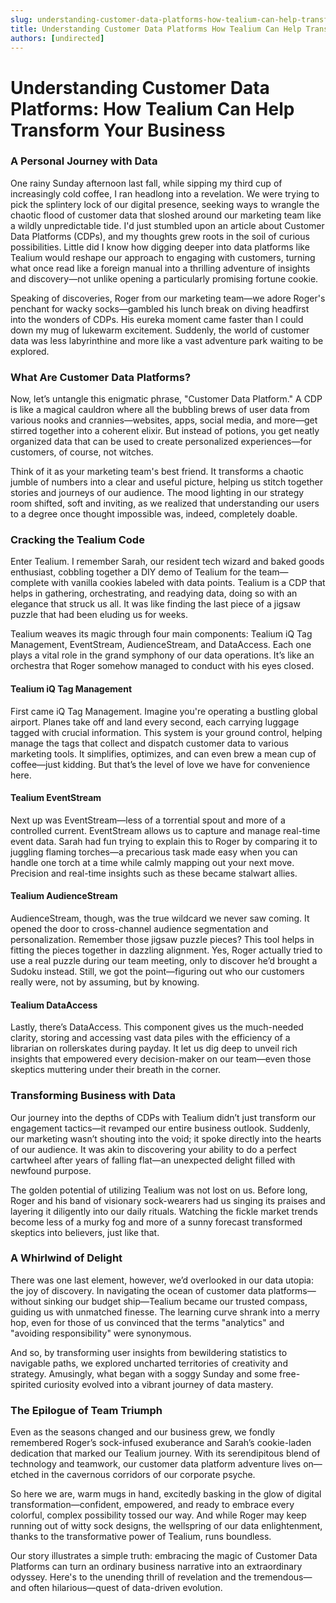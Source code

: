 ```yaml
---
slug: understanding-customer-data-platforms-how-tealium-can-help-transform-your-business
title: Understanding Customer Data Platforms How Tealium Can Help Transform Your Business
authors: [undirected]
---
```



# Understanding Customer Data Platforms: How Tealium Can Help Transform Your Business

### A Personal Journey with Data

One rainy Sunday afternoon last fall, while sipping my third cup of increasingly cold coffee, I ran headlong into a revelation. We were trying to pick the splintery lock of our digital presence, seeking ways to wrangle the chaotic flood of customer data that sloshed around our marketing team like a wildly unpredictable tide. I'd just stumbled upon an article about Customer Data Platforms (CDPs), and my thoughts grew roots in the soil of curious possibilities. Little did I know how digging deeper into data platforms like Tealium would reshape our approach to engaging with customers, turning what once read like a foreign manual into a thrilling adventure of insights and discovery—not unlike opening a particularly promising fortune cookie.

Speaking of discoveries, Roger from our marketing team—we adore Roger's penchant for wacky socks—gambled his lunch break on diving headfirst into the wonders of CDPs. His eureka moment came faster than I could down my mug of lukewarm excitement. Suddenly, the world of customer data was less labyrinthine and more like a vast adventure park waiting to be explored.

### What Are Customer Data Platforms?

Now, let’s untangle this enigmatic phrase, "Customer Data Platform." A CDP is like a magical cauldron where all the bubbling brews of user data from various nooks and crannies—websites, apps, social media, and more—get stirred together into a coherent elixir. But instead of potions, you get neatly organized data that can be used to create personalized experiences—for customers, of course, not witches.

Think of it as your marketing team's best friend. It transforms a chaotic jumble of numbers into a clear and useful picture, helping us stitch together stories and journeys of our audience. The mood lighting in our strategy room shifted, soft and inviting, as we realized that understanding our users to a degree once thought impossible was, indeed, completely doable.

### Cracking the Tealium Code

Enter Tealium. I remember Sarah, our resident tech wizard and baked goods enthusiast, cobbling together a DIY demo of Tealium for the team—complete with vanilla cookies labeled with data points. Tealium is a CDP that helps in gathering, orchestrating, and readying data, doing so with an elegance that struck us all. It was like finding the last piece of a jigsaw puzzle that had been eluding us for weeks.

Tealium weaves its magic through four main components: Tealium iQ Tag Management, EventStream, AudienceStream, and DataAccess. Each one plays a vital role in the grand symphony of our data operations. It’s like an orchestra that Roger somehow managed to conduct with his eyes closed.

#### Tealium iQ Tag Management

First came iQ Tag Management. Imagine you're operating a bustling global airport. Planes take off and land every second, each carrying luggage tagged with crucial information. This system is your ground control, helping manage the tags that collect and dispatch customer data to various marketing tools. It simplifies, optimizes, and can even brew a mean cup of coffee—just kidding. But that’s the level of love we have for convenience here.

#### Tealium EventStream

Next up was EventStream—less of a torrential spout and more of a controlled current. EventStream allows us to capture and manage real-time event data. Sarah had fun trying to explain this to Roger by comparing it to juggling flaming torches—a precarious task made easy when you can handle one torch at a time while calmly mapping out your next move. Precision and real-time insights such as these became stalwart allies.

#### Tealium AudienceStream

AudienceStream, though, was the true wildcard we never saw coming. It opened the door to cross-channel audience segmentation and personalization. Remember those jigsaw puzzle pieces? This tool helps in fitting the pieces together in dazzling alignment. Yes, Roger actually tried to use a real puzzle during our team meeting, only to discover he’d brought a Sudoku instead. Still, we got the point—figuring out who our customers really were, not by assuming, but by knowing.

#### Tealium DataAccess

Lastly, there’s DataAccess. This component gives us the much-needed clarity, storing and accessing vast data piles with the efficiency of a librarian on rollerskates during payday. It let us dig deep to unveil rich insights that empowered every decision-maker on our team—even those skeptics muttering under their breath in the corner.  

### Transforming Business with Data

Our journey into the depths of CDPs with Tealium didn’t just transform our engagement tactics—it revamped our entire business outlook. Suddenly, our marketing wasn’t shouting into the void; it spoke directly into the hearts of our audience. It was akin to discovering your ability to do a perfect cartwheel after years of falling flat—an unexpected delight filled with newfound purpose.

The golden potential of utilizing Tealium was not lost on us. Before long, Roger and his band of visionary sock-wearers had us singing its praises and layering it diligently into our daily rituals. Watching the fickle market trends become less of a murky fog and more of a sunny forecast transformed skeptics into believers, just like that.

### A Whirlwind of Delight

There was one last element, however, we’d overlooked in our data utopia: the joy of discovery. In navigating the ocean of customer data platforms—without sinking our budget ship—Tealium became our trusted compass, guiding us with unmatched finesse. The learning curve shrank into a merry hop, even for those of us convinced that the terms "analytics" and "avoiding responsibility" were synonymous.

And so, by transforming user insights from bewildering statistics to navigable paths, we explored uncharted territories of creativity and strategy. Amusingly, what began with a soggy Sunday and some free-spirited curiosity evolved into a vibrant journey of data mastery.

### The Epilogue of Team Triumph

Even as the seasons changed and our business grew, we fondly remembered Roger’s sock-infused exuberance and Sarah’s cookie-laden dedication that marked our Tealium journey. With its serendipitous blend of technology and teamwork, our customer data platform adventure lives on—etched in the cavernous corridors of our corporate psyche.

So here we are, warm mugs in hand, excitedly basking in the glow of digital transformation—confident, empowered, and ready to embrace every colorful, complex possibility tossed our way. And while Roger may keep running out of witty sock designs, the wellspring of our data enlightenment, thanks to the transformative power of Tealium, runs boundless.

Our story illustrates a simple truth: embracing the magic of Customer Data Platforms can turn an ordinary business narrative into an extraordinary odyssey. Here's to the unending thrill of revelation and the tremendous—and often hilarious—quest of data-driven evolution.